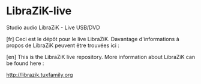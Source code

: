 # LibraZiK-live
Studio audio LibraZiK - Live USB/DVD

[fr] 
Ceci est le dépôt pour le live LibraZiK.
Davantage d'informations à propos de LibraZiK peuvent être trouvées ici :

[en]
This is the LibraZiK live repository.
More information about LibraZiK can be found here :

http://librazik.tuxfamily.org
